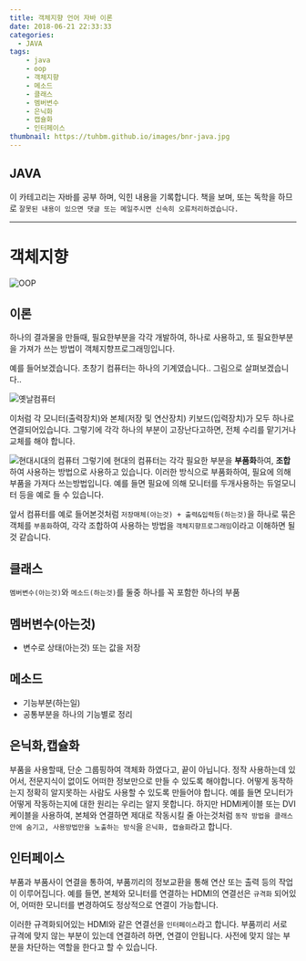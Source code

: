 ```yaml
---
title: 객체지향 언어 자바 이론
date: 2018-06-21 22:33:33
categories:
  - JAVA
tags:
    - java
    - oop
    - 객체지향
    - 메소드
    - 클래스
    - 멤버변수
    - 은닉화
    - 캡슐화
    - 인터페이스
thumbnail: https://tuhbm.github.io/images/bnr-java.jpg
---
```

## JAVA
이 카테고리는 자바를 공부 하며, 익힌 내용을 기록합니다.
책을 보며, 또는 독학을 하므로 `잘못된 내용이 있으면 댓글 또는 메일주시면 신속히 오류처리하겠습니다.`
*****


# 객체지향

![OOP](https://tuhbm.github.io/images/java/img_oop.png)

## 이론
하나의 결과물을 만들때, 필요한부분을 각각 개발하여, 하나로 사용하고, 또 필요한부분을 가져가 쓰는 방법이 객체지향프로그래밍입니다.

예를 들어보겠습니다.
초창기 컴퓨터는 하나의 기계였습니다..
그림으로 살펴보겠습니다..
<!-- more -->
![옛날컴퓨터](https://tuhbm.github.io/images/java/img_oldcomputer.jpg)

이처럼 각 모니터(출력장치)와 본체(저장 및 연산장치) 키보드(입력장치)가 모두 하나로 연결되어있습니다.
그렇기에 각각 하나의 부분이 고장난다고하면, 전체 수리를 맡기거나 교체를 해야 합니다.

![현대시대의 컴퓨터](https://tuhbm.github.io/images/java/img_computer.jpg)
그렇기에 현대의 컴퓨터는 각각 필요한 부분을 **부품화**하여, **조합**하여 사용하는 방법으로 사용하고 있습니다.
이러한 방식으로 부품화하여, 필요에 의해 부품을 가져다 쓰는방법입니다.
예를 들면 필요에 의해 모니터를 두개사용하는 듀얼모니터 등을 예로 들 수 있습니다.

앞서 컴퓨터를 예로 들어본것처럼
`저장매체(아는것) + 출력&입력등(하는것)`을 하나로 묶은 객체를 `부품화`하여,
각각 조합하여 사용하는 방법을 `객체지향프로그래밍`이라고 이해하면 될 것 같습니다.

## 클래스
`멤버변수(아는것)`와 `메소드(하는것)`를 둘중 하나를 꼭 포함한 하나의 부품

## 멤버변수(아는것)
- 변수로 상태(아는것) 또는 값을 저장

## 메소드
- 기능부분(하는일)
- 공통부분을 하나의 기능별로 정리

## 은닉화,캡슐화
부품을 사용할때, 단순 그룹핑하여 객체화 하였다고, 끝이 아닙니다.
정작 사용하는데 있어서, 전문지식이 없이도 어떠한 정보만으로 만들 수 있도록 해야합니다.
어떻게 동작하는지 정확히 알지못하는 사람도 사용할 수 있도록 만들어야 합니다.
예를 들면 모니터가 어떻게 작동하는지에 대한 원리는 우리는 알지 못합니다.
하지만 HDMI케이블 또는 DVI케이블을 사용하여, 본체와 연결하면 제대로 작동시킬 줄 아는것처럼
`동작 방법을 클래스 안에 숨기고, 사용방법만을 노출하는 방식`을 `은닉화, 캡슐화`라고 합니다.

## 인터페이스
부품과 부품사이 연결을 통하여, 부품끼리의 정보교환을 통해 연산 또는 출력 등의 작업이 이루어집니다.
예를 들면, 본체와 모니터를 연결하는 HDMI의 연결선은 `규격화` 되어있어, 어떠한 모니터를 변경하여도 정상적으로 연결이 가능합니다.

이러한 규격화되어있는 HDMI와 같은 연결선을 `인터페이스`라고 합니다.
부품끼리 서로 규격에 맞지 않는 부분이 있는데 연결하려 하면, 연결이 안됩니다.
사전에 맞지 않는 부분을 차단하는 역할을 한다고 할 수 있습니다.